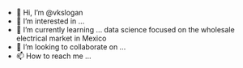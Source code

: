 - 👋 Hi, I’m @vkslogan
- 👀 I’m interested in ...
- 🌱 I’m currently learning ... data science focused on the wholesale electrical market in Mexico
- 💞️ I’m looking to collaborate on ...
- 📫 How to reach me ...

<!---
vkslogan/vkslogan is a ✨ special ✨ repository because its `README.md` (this file) appears on your GitHub profile.
You can click the Preview link to take a look at your changes.
--->
